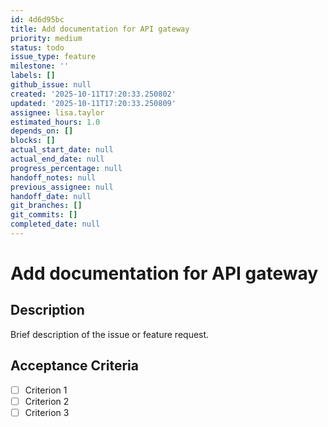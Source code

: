 ```yaml
---
id: 4d6d95bc
title: Add documentation for API gateway
priority: medium
status: todo
issue_type: feature
milestone: ''
labels: []
github_issue: null
created: '2025-10-11T17:20:33.250802'
updated: '2025-10-11T17:20:33.250809'
assignee: lisa.taylor
estimated_hours: 1.0
depends_on: []
blocks: []
actual_start_date: null
actual_end_date: null
progress_percentage: null
handoff_notes: null
previous_assignee: null
handoff_date: null
git_branches: []
git_commits: []
completed_date: null
---
```


# Add documentation for API gateway

## Description

Brief description of the issue or feature request.

## Acceptance Criteria

- [ ] Criterion 1
- [ ] Criterion 2
- [ ] Criterion 3